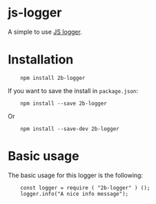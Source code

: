 # js-logger
A simple to use [JS logger](https://github.com/2bernes/js-logger).

# Installation
```
	npm install 2b-logger
```

If you want to save the install in `package.json`:
```
	npm install --save 2b-logger
```
Or
```
	npm install --save-dev 2b-logger
```

# Basic usage
The basic usage for this logger is the following:

``` JS
	const logger = require ( "2b-logger" ) ();
	logger.info("A nice info message");
```
